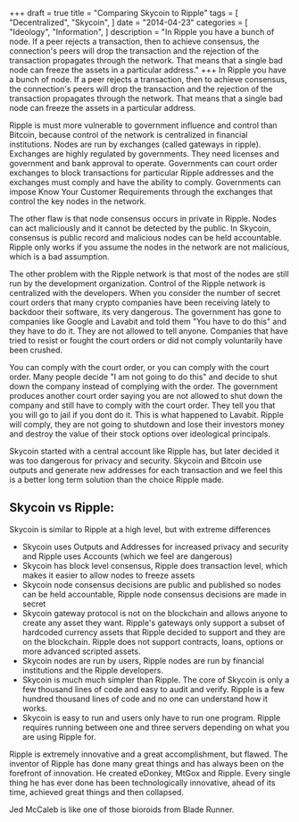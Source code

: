 +++
draft = true
title = "Comparing Skycoin to Ripple"
tags = [
    "Decentralized",
    "Skycoin",
]
date = "2014-04-23"
categories = [
    "Ideology",
    "Information",
]
description = "In Ripple you have a bunch of node. If a peer rejects a transaction, then to achieve consensus, the connection's peers will drop the transaction and the rejection of the transaction propagates through the network. That means that a single bad node can freeze the assets in a particular address."
+++
In Ripple you have a bunch of node. If a peer rejects a transaction, then to achieve consensus, the connection's peers will drop the transaction and the rejection of the transaction propagates through the network. That means that a single bad node can freeze the assets in a particular address.

Ripple is must more vulnerable to government influence and control than Bitcoin, because control of the network is centralized in financial institutions. Nodes are run by exchanges (called gateways in ripple). Exchanges are highly regulated by governments. They need licenses and government and bank approval to operate. Governments can court order exchanges to block transactions for particular Ripple addresses and the exchanges must comply and have the ability to comply. Governments can impose Know Your Customer Requirements through the exchanges that control the key nodes in the network.

The other flaw is that node consensus occurs in private in Ripple. Nodes can act maliciously and it cannot be detected by the public. In Skycoin, consensus is public record and malicious nodes can be held accountable. Ripple only works if you assume the nodes in the network are not malicious, which is a bad assumption.

The other problem with the Ripple network is that most of the nodes are still run by the development organization. Control of the Ripple network is centralized with the developers. When you consider the number of secret court orders that many crypto companies have been receiving lately to backdoor their software, its very dangerous. The government has gone to companies like Google and Lavabit and told them "You have to do this" and they have to do it. They are not allowed to tell anyone. Companies that have tried to resist or fought the court orders or did not comply voluntarily have been crushed.

You can comply with the court order, or you can comply with the court order.  Many people decide "I am not going to do this" and decide to shut down the company instead of complying with the order. The government produces another court order saying you are not allowed to shut down the company and still have to comply with the court order. They tell you that you will go to jail if you dont do it. This is what happened to Lavabit. Ripple will comply, they are not going to shutdown and lose their investors money and destroy the value of their stock options over ideological principals.

Skycoin started with a central account like Ripple has, but later decided it was too dangerous for privacy and security. Skycoin and Bitcoin use outputs and generate new addresses for each transaction and we feel this is a better long term solution than the choice Ripple made.

## Skycoin vs Ripple:

Skycoin is similar to Ripple at a high level, but with extreme differences
- Skycoin uses Outputs and Addresses for increased privacy and security and Ripple uses Accounts (which we feel are dangerous)
- Skycoin has block level consensus, Ripple does transaction level, which makes it easier to allow nodes to freeze assets
- Skycoin node consensus decisions are public and published so nodes can be held accountable, Ripple node consensus decisions are made in secret
- Skycoin gateway protocol is not on the blockchain and allows anyone to create any asset they want. Ripple's gateways only support a subset of hardcoded currency assets that Ripple decided to support and they are on the blockchain. Ripple does not support contracts, loans, options or more advanced scripted assets.
- Skycoin nodes are run by users, Ripple nodes are run by financial institutions and the Ripple developers.
- Skycoin is much much simpler than Ripple. The core of Skycoin is only a few thousand lines of code and easy to audit and verify. Ripple is a few hundred thousand lines of code and no one can understand how it works.
- Skycoin is easy to run and users only have to run one program. Ripple requires running between one and three servers depending on what you are using Ripple for.

Ripple is extremely innovative and a great accomplishment, but flawed. The inventor of Ripple has done many great things and has always been on the forefront of innovation. He created eDonkey, MtGox and Ripple. Every single thing he has ever done has been technologically innovative, ahead of its time, achieved great things and then collapsed.

Jed McCaleb is like one of those bioroids from Blade Runner.
